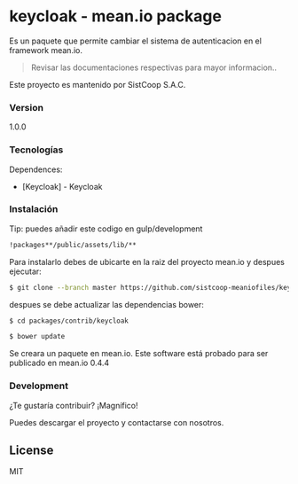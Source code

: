 # keycloak - mean.io package

Es un paquete que permite cambiar el sistema de autenticacion en el framework mean.io.

> Revisar las documentaciones respectivas para mayor informacion..

Este proyecto es mantenido por SistCoop S.A.C.

### Version
1.0.0

### Tecnologías

Dependences:

* [Keycloak] - Keycloak

### Instalación
Tip:
puedes añadir este codigo en gulp/development

```sh 
!packages**/public/assets/lib/**
```

Para instalarlo debes de ubicarte en la raiz del proyecto mean.io y despues ejecutar:

```sh
$ git clone --branch master https://github.com/sistcoop-meaniofiles/keycloak.git packages/contrib/keycloak
```

despues se debe actualizar las dependencias bower:

```sh
$ cd packages/contrib/keycloak
```

```sh
$ bower update
```

Se creara un paquete en mean.io. Este software está probado para ser publicado en mean.io 0.4.4

### Development

¿Te gustaría contribuir? ¡Magnífico!

Puedes descargar el proyecto y contactarse con nosotros.



License
----

MIT

